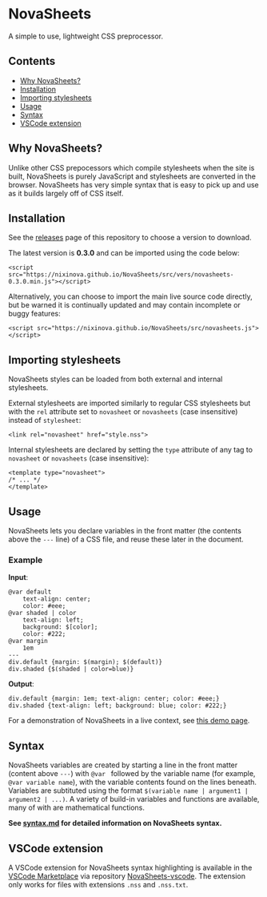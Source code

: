 # NovaSheets

A simple to use, lightweight CSS preprocessor.

## Contents
- [Why NovaSheets?](#why-novasheets)
- [Installation](#installation)
- [Importing stylesheets](#inporting-stylesheets)
- [Usage](#usage)
- [Syntax](#syntax)
- [VSCode extension](#vscode-extension)

## Why NovaSheets?

Unlike other CSS prepocessors which compile stylesheets when the site is built, NovaSheets is purely JavaScript and stylesheets are converted in the browser. NovaSheets has very simple syntax that is easy to pick up and use as it builds largely off of CSS itself.

## Installation

See the [releases](https://github.com/Nixinova/NovaSheets/releases) page of this repository to choose a version to download.

The latest version is **0.3.0** and can be imported using the code below:
```
<script src="https://nixinova.github.io/NovaSheets/src/vers/novasheets-0.3.0.min.js"></script>
```

Alternatively, you can choose to import the main live source code directly, but be warned it is continually updated and may contain incomplete or buggy features:
```
<script src="https://nixinova.github.io/NovaSheets/src/novasheets.js"></script>
```

## Importing stylesheets
NovaSheets styles can be loaded from both external and internal stylesheets.

External stylesheets are imported similarly to regular CSS stylesheets but with the `rel` attribute set to `novasheet` or `novasheets` (case insensitive) instead of `stylesheet`:
```
<link rel="novasheet" href="style.nss">
```

Internal stylesheets are declared by setting the `type` attribute of any tag to `novasheet` or `novasheets` (case insensitive):
```
<template type="novasheet">
/* ... */
</template>
```

## Usage

NovaSheets lets you declare variables in the front matter (the contents above the `---` line) of a CSS file, and reuse these later in the document.

### Example

**Input**:

```
@var default
    text-align: center;
    color: #eee;
@var shaded | color
    text-align: left;
    background: $[color];
    color: #222;
@var margin
    1em
---
div.default {margin: $(margin); $(default)}
div.shaded {$(shaded | color=blue)}
```

**Output**:
```
div.default {margin: 1em; text-align: center; color: #eee;}
div.shaded {text-align: left; background: blue; color: #222;}
```

For a demonstration of NovaSheets in a live context, see [this demo page](https://nixinova.github.io/NovaSheets/test/).

## Syntax
NovaSheets variables are created by starting a line in the front matter (content above `---`) with `@var ` followed by the variable name (for example, `@var variable name`), with the variable contents found on the lines beneath. Variables are subtituted using the format `$(variable name | argument1 | argument2 | ...)`. A variety of build-in variables and functions are available, many of with are mathematical functions.

**See [syntax.md]() for detailed information on NovaSheets syntax.**

## VSCode extension
A VSCode extension for NovaSheets syntax highlighting is available in the [VSCode Marketplace](https://marketplace.visualstudio.com/items/Nixinova.novasheets) via repository [NovaSheets-vscode](https://github.com/Nixinova/NovaSheets-vscode). The extension only works for files with extensions `.nss` and `.nss.txt`.